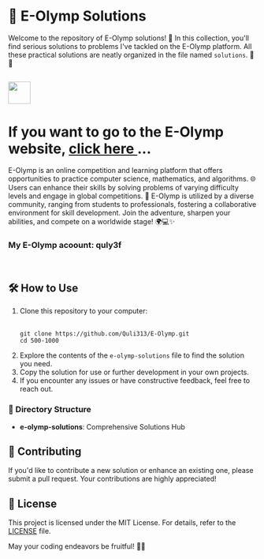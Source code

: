 
<h1>🚀 E-Olymp Solutions</h1>

<p>Welcome to the repository of E-Olymp solutions! 🌟 In this collection, you'll find serious solutions to problems I've tackled on the E-Olymp platform. All these practical solutions are neatly organized in the file named <code>solutions</code>. 🧐✨</p>
<h2><img width="45" src="https://miro.medium.com/v2/resize:fit:512/1*WSv6jVfLYibaxt-kJ0jq1w.png">  </h2> <h1> If you want to go to the E-Olymp website, <a href="www.eolymp.com"> click here </a> ... </h1>
<p>E-Olymp is an online competition and learning platform that offers opportunities to practice computer science, mathematics, and algorithms. 🌐 Users can enhance their skills by solving problems of varying difficulty levels and engage in global competitions. 🚀 E-Olymp is utilized by a diverse community, ranging from students to professionals, fostering a collaborative environment for skill development. Join the adventure, sharpen your abilities, and compete on a worldwide stage! 🌍💻✨</p><h3>My E-Olymp acoount: <a href"https://www.eolymp.com/en/users/quly3f">quly3f</a></h3><br>
<h2>🛠 How to Use</h2>

<ol>
    <li>Clone this repository to your computer:</li><br>
  
  <pre><code>git clone https://github.com/Quli313/E-Olymp.git
cd 500-1000</code></pre>

  <li>Explore the contents of the <code>e-olymp-solutions</code> file to find the solution you need.</li>

  <li>Copy the solution for use or further development in your own projects.</li>

  <li>If you encounter any issues or have constructive feedback, feel free to reach out.</li>
  </ol>

  <h3>📂 Directory Structure</h3>

  <ul>
      <li><strong>e-olymp-solutions</strong>: Comprehensive Solutions Hub</li>
  </ul>

  <h2>🤝 Contributing</h2>

  <p>If you'd like to contribute a new solution or enhance an existing one, please submit a pull request. Your contributions are highly appreciated!</p>

  <h2>📝 License</h2>

  <p>This project is licensed under the MIT License. For details, refer to the <a href="https://github.com/Quli313/E-Olymp/blob/main/LICENSE">LICENSE</a> file.</p>

  <p>May your coding endeavors be fruitful! 🌌✨</p>
